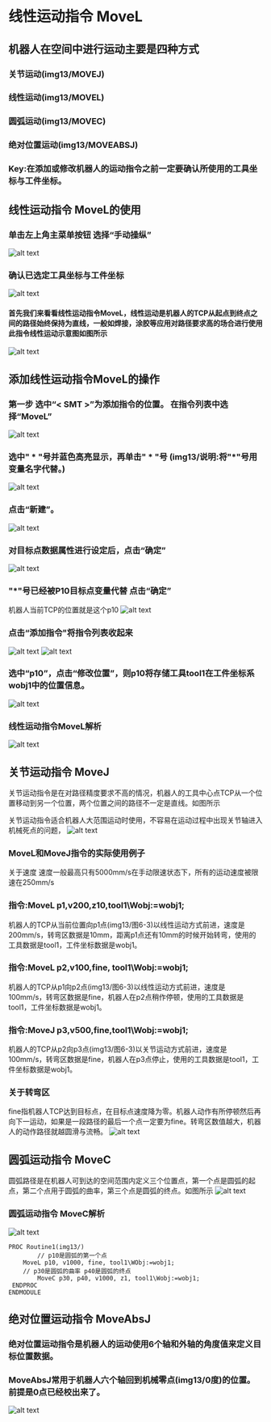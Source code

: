 # 线性运动指令 MoveL

## 机器人在空间中进行运动主要是四种方式
### 关节运动(img13/MOVEJ)
### 线性运动(img13/MOVEL)
### 圆弧运动(img13/MOVEC)
### 绝对位置运动(img13/MOVEABSJ)

### Key:在添加或修改机器人的运动指令之前一定要确认所使用的工具坐标与工件坐标。

## 线性运动指令 MoveL的使用
### 单击左上角主菜单按钮 选择“手动操纵”
![alt text](img13/image.png)
### 确认已选定工具坐标与工件坐标
![alt text](img13/image-1.png)
#### 首先我们来看看线性运动指令MoveL，线性运动是机器人的TCP从起点到终点之间的路径始终保持为直线，一般如焊接，涂胶等应用对路径要求高的场合进行使用此指令线性运动示意图如图所示
![alt text](img13/image-2.png)
## 添加线性运动指令MoveL的操作
### 第一步 选中“< SMT >”为添加指令的位置。 在指令列表中选择“MoveL”
![alt text](img13/image-3.png)
### 选中" * "号并蓝色高亮显示，再单击" * "号 (img13/说明:将"*"号用变量名字代替。)
![alt text](img13/image-4.png)

### 点击“新建”。
![alt text](img13/image-5.png)
### 对目标点数据属性进行设定后，点击“确定”
![alt text](img13/image-6.png)

### "*"号已经被P10目标点变量代替 点击“确定”
机器人当前TCP的位置就是这个p10
![alt text](img13/image-7.png)
### 点击“添加指令"将指令列表收起来
![alt text](img13/image-8.png)
![alt text](img13/image-9.png)
### 选中“p10”，点击“修改位置”，则p10将存储工具tool1在工件坐标系wobj1中的位置信息。
![alt text](img13/image-10.png)
### 线性运动指令MoveL解析
![alt text](img13/image-11.png)
## 关节运动指令 MoveJ
关节运动指令是在对路径精度要求不高的情况，机器人的工具中心点TCP从一个位置移动到另一个位置，两个位置之间的路径不一定是直线。如图所示

关节运动指令适合机器人大范围运动时使用，不容易在运动过程中出现关节轴进入机械死点的问题，
![alt text](img13/image-12.png)

### MoveL和MoveJ指令的实际使用例子
关于速度
速度一般最高只有5000mm/s在手动限速状态下，所有的运动速度被限速在250mm/s
### 指令:MoveL p1,v200,z10,tool1\Wobj:=wobj1;
机器人的TCP从当前位置向p1点(img13/图6-3)以线性运动方式前进，速度是200mm/s，转弯区数据是10mm，距离p1点还有10mm的时候开始转弯，使用的工具数据是tool1，工件坐标数据是wobj1。

### 指令:MoveL p2,v100,fine, tool1\Wobj:=wobj1;
机器人的TCP从p1向p2点(img13/图6-3)以线性运动方式前进，速度是100mm/s，转弯区数据是fine，机器人在p2点稍作停顿，使用的工具数据是tool1，工件坐标数据是wobj1。

### 指令:MoveJ p3,v500,fine,tool1\Wobj:=wobj1;
机器人的TCP从p2向p3点(img13/图6-3)以关节运动方式前进，速度是100mm/s，转弯区数据是fine，机器人在p3点停止，使用的工具数据是tool1，工件坐标数据是wobj1。

### 关于转弯区
fine指机器人TCP达到目标点，在目标点速度降为零。机器人动作有所停顿然后再向下一运动，如果是一段路径的最后一个点一定要为fine。转弯区数值越大，机器人的动作路径就越圆滑与流畅。
![alt text](img13/image-13.png)

## 圆弧运动指令 MoveC
圆弧路径是在机器人可到达的空间范围内定义三个位置点，第一个点是圆弧的起点，第二个点用于圆弧的曲率，第三个点是圆弧的终点。如图所示
![alt text](img13/image-14.png)

### 圆弧运动指令 MoveC解析
![alt text](img13/image-15.png)
```
PROC Routine1(img13/)
        // p10是圆弧的第一个点
	MoveL p10, v1000, fine, tool1\WObj:=wobj1;
	// p30是圆弧的曲率 p40是圆弧的终点
        MoveC p30, p40, v1000, z1, tool1\Wobj:=wobj1;
 ENDPROC
ENDMODULE
```
## 绝对位置运动指令 MoveAbsJ
### 绝对位置运动指令是机器人的运动使用6个轴和外轴的角度值来定义目标位置数据。
### MoveAbsJ常用于机器人六个轴回到机械零点(img13/0度)的位置。前提是0点已经校出来了。
![alt text](img13/image-16.png)














